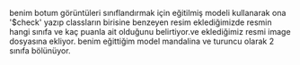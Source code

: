 benim botum görüntüleri sınıflandırmak için eğitilmiş modeli kullanarak ona '$check' yazıp classların birisine benzeyen resim eklediğimizde resmin hangi sınıfa  ve kaç puanla ait olduğunu belirtiyor.ve eklediğimiz resmi image dosyasına ekliyor.
benim eğittiğim model mandalina ve turuncu olarak 2 sınıfa bölünüyor. 
